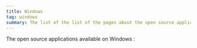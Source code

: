 ```yaml
---
title: Windows
tag: windows
summary: The list of the list of the pages about the open source applications available on Windows.
---
```


The open source applications available on Windows :
